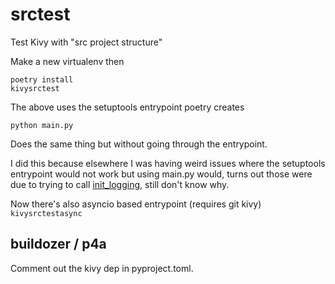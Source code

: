 # srctest

Test Kivy with "src project structure"

Make a new virtualenv then

```
poetry install
kivysrctest
```

The above uses the setuptools entrypoint poetry creates

```
python main.py
```

Does the same thing but without going through the entrypoint.

I did this because elsewhere I was having weird issues where the setuptools entrypoint would not work but
using main.py would, turns out those were due to trying to call [init_logging][loginit], still
don't know why.

[loginit]: https://gitlab.com/advian-oss/python-datastreamcorelib/-/blob/master/src/datastreamcorelib/logging.py#L39

Now there's also asyncio based entrypoint (requires git kivy) `kivysrctestasync`

## buildozer / p4a

Comment out the kivy dep in pyproject.toml.
